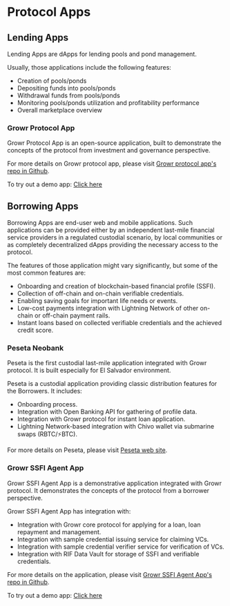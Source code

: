 # Protocol Apps
## Lending Apps
Lending Apps are dApps for lending pools and pond management. 

Usually, those applications include the following features:
- Creation of pools/ponds
- Depositing funds into pools/ponds
- Withdrawal funds from pools/ponds
- Monitoring pools/ponds utilization and profitability performance
- Overall marketplace overview

### Growr Protocol App
Growr Protocol App is an open-source application, built to demonstrate the concepts of the protocol from investment and governance perspective.

For more details on Growr protocol app, please visit [Growr protocol app's repo in Github](https://github.com/growr-xyz/growr-protocol-app/wiki).

To try out a demo app: [Click here](httf4-demo.app.protocol.growr.xyz)

## Borrowing Apps
Borrowing Apps are end-user web and mobile applications. Such applications can be provided either by an independent last-mile financial service providers in a regulated custodial scenario, by local communities or as completely decentralized dApps providing the necessary access to the protocol.

The features of those application might vary significantly, but some of the most common features are:
- Onboarding and creation of blockchain-based financial profile (SSFI).
- Collection of off-chain and on-chain verifiable credentials.
- Enabling saving goals for important life needs or events.
- Low-cost payments integration with Lightning Network of other on-chain or off-chain payment rails.
- Instant loans based on collected verifiable credentials and the achieved credit score.

### Peseta Neobank
Peseta is the first custodial last-mile application integrated with Growr protocol. It is built especially for El Salvador environment.

Peseta is a custodial application providing classic distribution features for the Borrowers. It includes:
- Onboarding process.
- Integration with Open Banking API for gathering of profile data.
- Integration with Growr protocol for instant loan application.
- Lightning Network-based integration with Chivo wallet via submarine swaps (RBTC/⚡BTC).

For more details on Peseta, please visit [Peseta web site](https://www.peseta.xyz).

### Growr SSFI Agent App
Growr SSFI Agent App is a demonstrative application integrated with Growr protocol. It demonstrates the concepts of the protocol from a borrower perspective.

Growr SSFI Agent App has integration with:
- Integration with Growr core protocol for applying for a loan, loan repayment and management.
- Integration with sample credential issuing service for claiming VCs.
- Integration with sample credential verifier service for verification of VCs.
- Integration with RIF Data Vault for storage of SSFI and verifiable credentials.

For more details on the application, please visit [Growr SSFI Agent App's repo in Github](https://github.com/growr-xyz/growr-ssfi-agent-app/wiki).

To try out a demo app: [Click here](httf4-demo.ssfi.protocol.growr.xyz)
